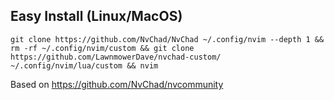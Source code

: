 ## Easy Install (Linux/MacOS)

```
git clone https://github.com/NvChad/NvChad ~/.config/nvim --depth 1 && rm -rf ~/.config/nvim/custom && git clone https://github.com/LawnmowerDave/nvchad-custom/ ~/.config/nvim/lua/custom && nvim
```

Based on https://github.com/NvChad/nvcommunity
